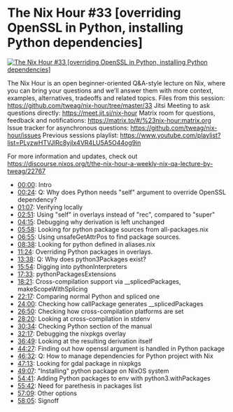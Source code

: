 # The Nix Hour #33 [overriding OpenSSL in Python, installing Python dependencies]

[![The Nix Hour #33 [overriding OpenSSL in Python, installing Python dependencies]](https://img.youtube.com/vi/zfeKl99iJ9E/0.jpg)](https://www.youtube.com/watch?v=zfeKl99iJ9E)

The Nix Hour is an open beginner-oriented Q&A-style lecture on Nix, where you can bring your questions and we’ll answer them with more context, examples, alternatives, tradeoffs and related topics.
Files from this session: https://github.com/tweag/nix-hour/tree/master/33
Jitsi Meeting to ask questions directly: https://meet.jit.si/nix-hour
Matrix room for questions, feedback and notifications: https://matrix.to/#/%23nix-hour:matrix.org
Issue tracker for asynchronous questions: https://github.com/tweag/nix-hour/issues
Previous sessions playlist: https://www.youtube.com/playlist?list=PLyzwHTVJlRc8yjlx4VR4LU5A5O44og9in

For more information and updates, check out https://discourse.nixos.org/t/the-nix-hour-a-weekly-nix-qa-lecture-by-tweag/22767


* [00:00](https://www.youtube.com/watch?v=zfeKl99iJ9E&t=0): Intro
* [00:24](https://www.youtube.com/watch?v=zfeKl99iJ9E&t=24): Q: Why does Python needs "self" argument to override OpenSSL dependency?
* [01:07](https://www.youtube.com/watch?v=zfeKl99iJ9E&t=67): Verifying locally
* [02:51](https://www.youtube.com/watch?v=zfeKl99iJ9E&t=171): Using "self" in overlays instead of "rec", compared to "super"
* [04:15](https://www.youtube.com/watch?v=zfeKl99iJ9E&t=255): Debugging why derivation is left unchanged
* [05:58](https://www.youtube.com/watch?v=zfeKl99iJ9E&t=358): Looking for python package sources from all-packages.nix
* [06:55](https://www.youtube.com/watch?v=zfeKl99iJ9E&t=415): Using unsafeGetAttrPos to find package sources.
* [08:38](https://www.youtube.com/watch?v=zfeKl99iJ9E&t=518): Looking for python defined in aliases.nix
* [11:24](https://www.youtube.com/watch?v=zfeKl99iJ9E&t=684): Overriding Python packages in overlays.
* [13:38](https://www.youtube.com/watch?v=zfeKl99iJ9E&t=818): Q: Why does python3Packages exist?
* [15:54](https://www.youtube.com/watch?v=zfeKl99iJ9E&t=954): Digging into pythonInterpreters
* [17:33](https://www.youtube.com/watch?v=zfeKl99iJ9E&t=1053): pythonPackagesExtensions
* [18:21](https://www.youtube.com/watch?v=zfeKl99iJ9E&t=1101): Cross-compilation support via __splicedPackages, makeScopeWithSplicing
* [22:17](https://www.youtube.com/watch?v=zfeKl99iJ9E&t=1337): Comparing normal Python and spliced one
* [24:00](https://www.youtube.com/watch?v=zfeKl99iJ9E&t=1440): Checking how callPackage generates __splicedPackages
* [26:50](https://www.youtube.com/watch?v=zfeKl99iJ9E&t=1610): Checking how cross-compilation platforms are set
* [28:20](https://www.youtube.com/watch?v=zfeKl99iJ9E&t=1700): Looking at cross-compilation in stdenv
* [30:34](https://www.youtube.com/watch?v=zfeKl99iJ9E&t=1834): Checking Python section of the manual
* [32:17](https://www.youtube.com/watch?v=zfeKl99iJ9E&t=1937): Debugging the nixpkgs overlay
* [36:49](https://www.youtube.com/watch?v=zfeKl99iJ9E&t=2209): Looking at the resulting derivation itself
* [44:27](https://www.youtube.com/watch?v=zfeKl99iJ9E&t=2667): Finding out how openssl argument is handled in Python package
* [46:32](https://www.youtube.com/watch?v=zfeKl99iJ9E&t=2792): Q: How to manage dependencies for Python project with Nix
* [47:13](https://www.youtube.com/watch?v=zfeKl99iJ9E&t=2833): Looking for gdal package in nixpkgs
* [49:07](https://www.youtube.com/watch?v=zfeKl99iJ9E&t=2947): "Installing" python package on NixOS system
* [54:41](https://www.youtube.com/watch?v=zfeKl99iJ9E&t=3281): Adding Python packages to env with python3.withPackages
* [55:42](https://www.youtube.com/watch?v=zfeKl99iJ9E&t=3342): Need for parethesis in packages list
* [57:09](https://www.youtube.com/watch?v=zfeKl99iJ9E&t=3429): Other options
* [58:05](https://www.youtube.com/watch?v=zfeKl99iJ9E&t=3485): Signoff
